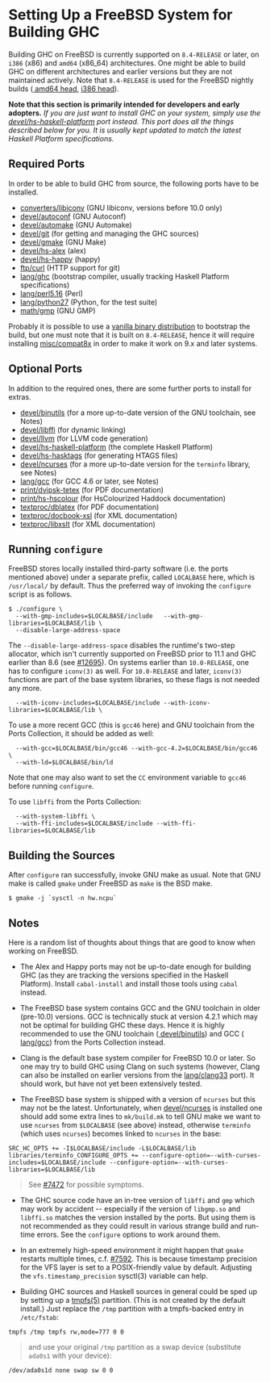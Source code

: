 


# Setting Up a FreeBSD System for Building GHC



Building GHC on FreeBSD is currently supported on `8.4-RELEASE` or later, on `i386` (x86) and `amd64` (x86\_64) architectures.  One might be able to build GHC on different architectures and earlier versions but they are not maintained actively.  Note that `8.4-RELEASE` is used for the FreeBSD nightly builds ([
amd64 head](http://haskell.inf.elte.hu/builders/freebsd-amd64-head/), [
i386 head](http://haskell.inf.elte.hu/builders/freebsd-i386-head/)).



**Note that this section is primarily intended for developers and early adopters.**  *If you are just want to install GHC on your system, simply use the [
devel/hs-haskell-platform](http://www.freshports.org/devel/hs-haskell-platform) port instead.  This port does all the things described below for you.  It is usually kept updated to match the latest Haskell Platform specifications.*


## Required Ports



In order to be able to build GHC from source, the following ports have to be installed.


- [
  converters/libiconv](http://www.freshports.org/converters/libiconv/) (GNU libiconv, versions before 10.0 only)
- [ devel/autoconf](http://www.freshports.org/devel/autoconf) (GNU Autoconf)
- [ devel/automake](http://www.freshports.org/devel/automake) (GNU Automake)
- [
  devel/git](http://www.freshports.org/devel/git) (for getting and managing the GHC sources)
- [ devel/gmake](http://www.freshports.org/devel/gmake) (GNU Make)
- [ devel/hs-alex](http://www.freshports.org/devel/hs-alex) (alex)
- [ devel/hs-happy](http://www.freshports.org/devel/hs-happy) (happy)
- [ ftp/curl](http://www.freshports.org/ftp/curl) (HTTP support for git)
- [
  lang/ghc](http://www.freshports.org/lang/ghc) (bootstrap compiler, usually tracking Haskell Platform specifications)
- [ lang/perl5.16](http://www.freshports.org/lang/perl5.16) (Perl)
- [
  lang/python27](http://www.freshports.org/lang/python27) (Python, for the test suite)
- [ math/gmp](http://www.freshports.org/math/gmp) (GNU GMP)


Probably it is possible to use a [vanilla binary distribution](http://www.haskell.org/ghc/download_ghc_7_6_3#freebsd) to bootstrap the build, but one must note that it is built on `8.4-RELEASE`, hence it will require installing [
misc/compat8x](http://www.freshports.org/misc/compat8x) in order to make it work on 9.x and later systems.


## Optional Ports



In addition to the required ones, there are some further ports to install for extras.


- [
  devel/binutils](http://www.freshports.org/devel/binutils) (for a more up-to-date version of the GNU toolchain, see Notes)
- [ devel/libffi](http://www.freshports.org/devel/libffi) (for dynamic linking)
- [ devel/llvm](http://www.freshports.org/devel/llvm) (for LLVM code generation)
- [
  devel/hs-haskell-platform](http://www.freshports.org/devel/hs-haskell-platform) (the complete Haskell Platform)
- [
  devel/hs-hasktags](http://www.freshports.org/devel/hs-hasktags) (for generating HTAGS files)
- [
  devel/ncurses](http://www.freshports.org/devel/ncurses) (for a more up-to-date version for the `terminfo` library, see Notes)
- [
  lang/gcc](http://www.freshports.org/lang/gcc) (for GCC 4.6 or later, see Notes)
- [
  print/dvipsk-tetex](http://www.freshports.org/print/dvipsk-tetex) (for PDF documentation)
- [
  print/hs-hscolour](http://www.freshports.org/print/hs-hscolour) (for HsColourized Haddock documentation)
- [
  textproc/dblatex](http://www.freshports.org/textproc/dblatex) (for PDF documentation)
- [
  textproc/docbook-xsl](http://www.freshports.org/textproc/docbook-xsl) (for XML documentation)
- [
  textproc/libxslt](http://www.freshports.org/textproc/libxslt) (for XML documentation)

## Running `configure`



FreeBSD stores locally installed third-party software (i.e. the ports mentioned above) under a separate prefix, called `LOCALBASE` here, which is `/usr/local/` by default.  Thus the preferred way of invoking the `configure` script is as follows.


```wiki
$ ./configure \
  --with-gmp-includes=$LOCALBASE/include   --with-gmp-libraries=$LOCALBASE/lib \
  --disable-large-address-space
```


The `--disable-large-address-space` disables the runtime's two-step allocator, which isn't currently supported on FreeBSD prior to 11.1 and GHC earlier than 8.6 (see [\#12695](https://gitlab.staging.haskell.org/ghc/ghc/issues/12695)).
On systems earlier than `10.0-RELEASE`, one has to configure `iconv(3)` as well.  For `10.0-RELEASE` and later, `iconv(3)` functions are part of the base system libraries, so these flags is not needed any more.


```wiki
  --with-iconv-includes=$LOCALBASE/include --with-iconv-libraries=$LOCALBASE/lib \
```


To use a more recent GCC (this is `gcc46` here) and GNU toolchain from the Ports Collection, it should be added as well:


```wiki
  --with-gcc=$LOCALBASE/bin/gcc46 --with-gcc-4.2=$LOCALBASE/bin/gcc46 \
  --with-ld=$LOCALBASE/bin/ld
```


Note that one may also want to set the `CC` environment variable to `gcc46` before running `configure`.



To use `libffi` from the Ports Collection:


```wiki
  --with-system-libffi \
  --with-ffi-includes=$LOCALBASE/include --with-ffi-libraries=$LOCALBASE/lib
```

## Building the Sources



After `configure` ran successfully, invoke GNU make as usual.  Note that GNU make is called `gmake` under FreeBSD as `make` is the BSD make.


```wiki
$ gmake -j `sysctl -n hw.ncpu`
```

## Notes



Here is a random list of thoughts about things that are good to know when working on FreeBSD.


- The Alex and Happy ports may not be up-to-date enough for building GHC (as they are tracking the versions specified in the Haskell Platform).  Install `cabal-install` and install those tools using `cabal` instead.

- The FreeBSD base system contains GCC and the GNU toolchain in older (pre-10.0) versions.  GCC is technically stuck at version 4.2.1 which may not be optimal for building GHC these days.  Hence it is highly recommended to use the GNU toolchain ([
  devel/binutils](http://www.freshports.org/devel/binutils)) and GCC ([
  lang/gcc](http://www.freshports.org/lang/gcc)) from the Ports Collection instead.

- Clang is the default base system compiler for FreeBSD 10.0 or later.  So one may try to build GHC using Clang on such systems (however, Clang can also be installed on earlier versions from the [
  lang/clang33](http://www.freshports.org/lang/clang33) port).  It should work, but have not yet been extensively tested.

- The FreeBSD base system is shipped with a version of `ncurses` but this may not be the latest.  Unfortunately, when [
  devel/ncurses](http://www.freshports.org/devel/ncurses) is installed one should add some extra lines to `mk/build.mk` to tell GNU make we want to use `ncurses` from `$LOCALBASE` (see above) instead, otherwise `terminfo` (which uses `ncurses`) becomes linked to `ncurses` in the base:

```wiki
SRC_HC_OPTS += -I$LOCALBASE/include -L$LOCALBASE/lib
libraries/terminfo_CONFIGURE_OPTS += --configure-option=--with-curses-includes=$LOCALBASE/include --configure-option=--with-curses-libraries=$LOCALBASE/lib
```

>
>
> See [\#7472](https://gitlab.staging.haskell.org/ghc/ghc/issues/7472) for possible symptoms.
>
>

- The GHC source code have an in-tree version of `libffi` and `gmp` which may work by accident -- especially if the version of `libgmp.so` and `libffi.so` matches the version installed by the ports.  But using them is not recommended as they could result in various strange build and run-time errors.  See the `configure` options to work around them.

- In an extremely high-speed environment it might happen that `gmake` restarts multiple times, c.f. [\#7592](https://gitlab.staging.haskell.org/ghc/ghc/issues/7592).  This is because timestamp precision for the VFS layer is set to a POSIX-friendly value by default. Adjusting the `vfs.timestamp_precision` sysctl(3) variable can help.

- Building GHC sources and Haskell sources in general could be sped up by setting up a [
  tmpfs(5)](http://www.freebsd.org/cgi/man.cgi?query=tmpfs&apropos=0&sektion=0&manpath=FreeBSD+9.1-stable&arch=default&format=html) partition.  (This is not created by the default install.)  Just replace the `/tmp` partition with a tmpfs-backed entry in `/etc/fstab`:

```wiki
tmpfs /tmp tmpfs rw,mode=777 0 0
```

>
>
> and use your original `/tmp` partition as a swap device (substitute `ada0s1` with your device):
>
>

```wiki
/dev/ada0s1d none swap sw 0 0
```